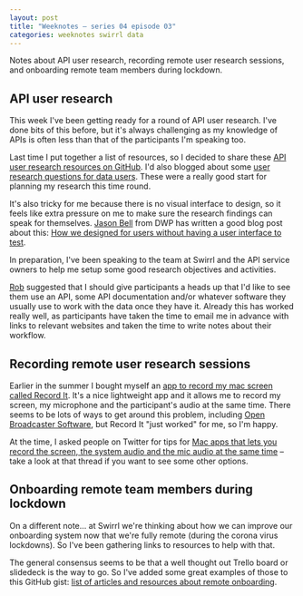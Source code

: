 ```yaml
---
layout: post
title: "Weeknotes – series 04 episode 03"
categories: weeknotes swirrl data
---
```


<p class="lede">Notes about API user research, recording remote user research sessions, and onboarding remote team members during lockdown.</p>

## API user research

This week I've been getting ready for a round of API user research. I've done bits of this before, but it's always challenging as my knowledge of APIs is often less than that of the participants I'm speaking too.

Last time I put together a list of resources, so I decided to share these [API user research resources on GitHub](https://gist.github.com/benjystanton/295d6a84f58e62ab02e36f59491cbcad). I'd also blogged about some [user research questions for data users](/blog/user-research-questions-for-data-users/). These were a really good start for planning my research this time round.

It's also tricky for me because there is no visual interface to design, so it feels like extra pressure on me to make sure the research findings can speak for themselves. [Jason Bell](https://twitter.com/AgileTimelord) from DWP has written a good blog post about this: [How we designed for users without having a user interface to test](https://dwpdigital.blog.gov.uk/2018/04/20/how-we-designed-for-users-without-having-a-user-interface-to-test/).

In preparation, I've been speaking to the team at Swirrl and the API service owners to help me setup some good research objectives and activities.

[Rob](https://twitter.com/robchamberspfc) suggested that I should give participants a heads up that I'd like to see them use an API, some API documentation and/or whatever software they usually use to work with the data once they have it. Already this has worked really well, as participants have taken the time to email me in advance with links to relevant websites and taken the time to write notes about their workflow.

## Recording remote user research sessions

Earlier in the summer I bought myself an [app to record my mac screen called Record It](http://buildtoconnect.com/en/products/recordit). It's a nice lightweight app and it allows me to record my screen, my microphone and the participant's audio at the same time. There seems to be lots of ways to get around this problem, including [Open Broadcaster Software](https://obsproject.com/), but Record It "just worked" for me, so I'm happy.

At the time, I asked people on Twitter for tips for [Mac apps that lets you record the screen, the system audio and the mic audio at the same time](https://twitter.com/benjystanton/status/1288075299444449281) – take a look at that thread if you want to see some other options.

## Onboarding remote team members during lockdown

On a different note… at Swirrl we're thinking about how we can improve our onboarding system now that we're fully remote (during the corona virus lockdowns). So I've been gathering links to resources to help with that.

The general consensus seems to be that a well thought out Trello board or slidedeck is the way to go. So I've added some great examples of those to this GitHub gist: [list of articles and resources about remote onboarding](https://gist.github.com/benjystanton/c745b0c400eb7d73e2766686dff6de78).